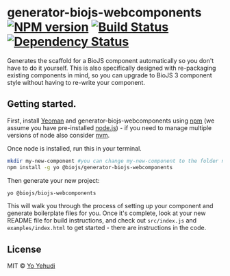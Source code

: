 # generator-biojs-webcomponents [![NPM version][npm-image]][npm-url] [![Build Status][travis-image]][travis-url] [![Dependency Status][daviddm-image]][daviddm-url]
Generates the scaffold for a BioJS component automatically so you don't have to do it yourself. This is also specifically designed with re-packaging existing components in mind, so you can upgrade to BioJS 3 component style without having to re-write your component.



## Getting started.

First, install [Yeoman](http://yeoman.io) and generator-biojs-webcomponents using [npm](https://www.npmjs.com/) (we assume you have pre-installed [node.js](https://nodejs.org/)) - if you need to manage multiple versions of node also consider [nvm](https://github.com/creationix/nvm).

Once node is installed, run this in your terminal.

```bash
mkdir my-new-component #you can change my-new-component to the folder name of your choice. 
npm install -g yo @biojs/generator-biojs-webcomponents
```

Then generate your new project:

```bash
yo @biojs/biojs-webcomponents
```

This will walk you through the process of setting up your component and generate boilerplate files for you. 
Once it's complete, look at your new README file for build instructions, and check out `src/index.js`
and `examples/index.html` to get started - there are instructions in the code. 


## License

MIT © [Yo Yehudi](http://www.yo-yehudi.com)


[npm-image]: https://badge.fury.io/js/generator-biojs-webcomponents.svg
[npm-url]: https://npmjs.org/package/generator-biojs-webcomponents
[travis-image]: https://travis-ci.org/biojs/generator-biojs-webcomponents.svg?branch=master
[travis-url]: https://travis-ci.org/biojs/generator-biojs-webcomponents
[daviddm-image]: https://david-dm.org/biojs/generator-biojs-webcomponents.svg?theme=shields.io
[daviddm-url]: https://david-dm.org/biojs/generator-biojs-webcomponents
